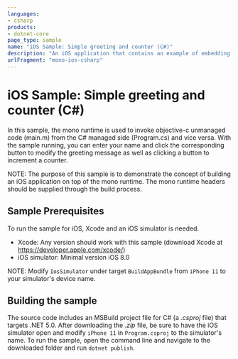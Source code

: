 ```yaml
---
languages:
- csharp
products:
- dotnet-core
page_type: sample
name: "iOS Sample: Simple greeting and counter (C#)"
description: "An iOS application that contains an example of embedding the mono runtime to invoke unmanaged code with C#."
urlFragment: "mono-ios-csharp"
---
```


# iOS Sample: Simple greeting and counter (C#)

In this sample, the mono runtime is used to invoke objective-c unmanaged code (main.m) from the C# managed side (Program.cs) and vice versa. With the sample running, you can enter your name and click the corresponding button to modify the greeting message as well as clicking a button to increment a counter.

NOTE: The purpose of this sample is to demonstrate the concept of building an iOS application on top of the mono runtime. The mono runtime headers should be supplied through the build process.

## Sample Prerequisites

To run the sample for iOS, Xcode and an iOS simulator is needed. 
- Xcode: Any version should work with this sample (download Xcode at https://developer.apple.com/xcode/)
- iOS simulator: Minimal version iOS 8.0

NOTE: Modify `IosSimulator` under target `BuildAppBundle` from `iPhone 11` to your simulator's device name.

## Building the sample

The source code includes an MSBuild project file for C# (a _.csproj_ file) that targets .NET 5.0. After downloading the _.zip_ file, be sure to have the iOS simulator open and modify `iPhone 11` in `Program.csproj` to the simulator's name. To run the sample, open the command line and navigate to the downloaded folder and run `dotnet publish`.
